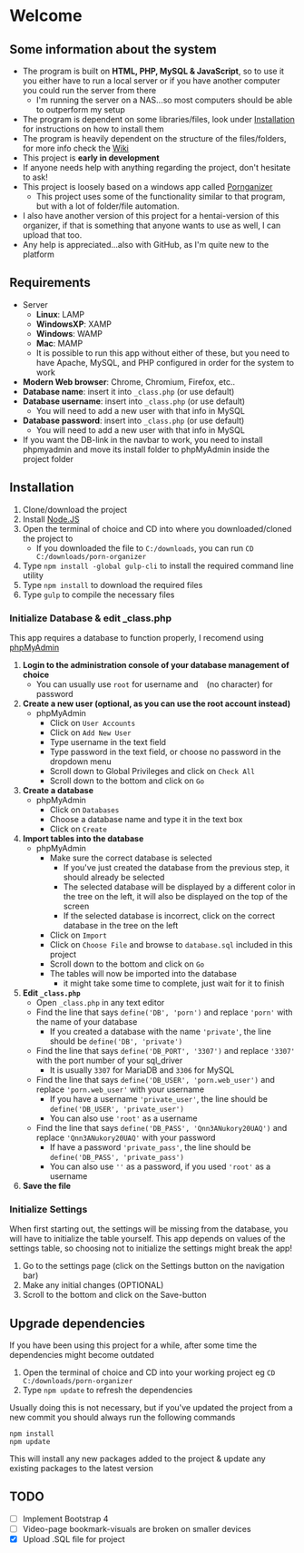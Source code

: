 # Welcome
## Some information about the system
- The program is built on **HTML, PHP, MySQL & JavaScript**, so to use it you either have to run a local server or if you have another computer you could run the server from there
  - I'm running the server on a NAS...so most computers should be able to outperform my setup
- The program is dependent on some libraries/files, look under [Installation](#installation) for instructions on how to install them
- The program is heavily dependent on the structure of the files/folders, for more info check the [Wiki](../../wiki)
- This project is **early in development**
- If anyone needs help with anything regarding the project, don't hesitate to ask!
- This project is loosely based on a windows app called [Pornganizer](https://pornganizer.org)
  - This project uses some of the functionality similar to that program, but with a lot of folder/file automation.
- I also have another version of this project for a hentai-version of this organizer, if that is something that anyone wants to use as well, I can upload that too.
- Any help is appreciated...also with GitHub, as I'm quite new to the platform

## Requirements
- Server
  - **Linux**: LAMP
  - **WindowsXP**: XAMP
  - **Windows**: WAMP
  - **Mac**: MAMP
  - It is possible to run this app without either of these, but you need to have Apache, MySQL, and PHP configured in order for the system to work
- **Modern Web browser**: Chrome, Chromium, Firefox, etc..
- **Database name**: insert it into ```_class.php``` (or use default)
- **Database username**: insert into ```_class.php``` (or use default)
	- You will need to add a new user with that info in MySQL
- **Database password**: insert into ```_class.php``` (or use default)
	- You will need to add a new user with that info in MySQL
- If you want the DB-link in the navbar to work, you need to install phpmyadmin and move its install folder to phpMyAdmin inside the project folder


## Installation
1. Clone/download the project
2. Install [Node.JS](https://nodejs.org/)
3. Open the terminal of choice and CD into where you downloaded/cloned the project to
   - If you downloaded the file to `C:/downloads`, you can run `CD C:/downloads/porn-organizer`
4. Type `npm install -global gulp-cli` to install the required command line utility
5. Type `npm install` to download the required files
6. Type `gulp` to compile the necessary files

### Initialize Database & edit _class.php
This app requires a database to function properly, I recomend using [phpMyAdmin](https://www.phpmyadmin.net)
1. **Login to the administration console of your database management of choice**
	- You can usually use `root` for username and ` ` (no character) for password
2. **Create a new user (optional, as you can use the root account instead)**
	-  phpMyAdmin
		- Click on `User Accounts`
		- Click on `Add New User`
		- Type username in the text field
		- Type password in the text field, or choose no password in the dropdown menu
		- Scroll down to Global Privileges and click on `Check All`
		- Scroll down to the bottom and click on `Go`
3. **Create a database**
	- phpMyAdmin
		- Click on `Databases`
		- Choose a database name and type it in the text box
		- Click on `Create`
4. **Import tables into the database**
	- phpMyAdmin
		- Make sure the correct database is selected
			- If you've just created the database from the previous step, it should already be selected
			- The selected database will be displayed by a different color in the tree on the left,
			it will also be displayed on the top of the screen
			- If the selected database is incorrect, click on the correct database in the tree on the left
		- Click on `Import`
		- Click on `Choose File` and browse to `database.sql` included in this project
		- Scroll down to the bottom and click on `Go`
		- The tables will now be imported into the database
			- it might take some time to complete, just wait for it to finish
5. **Edit `_class.php`**
	- Open `_class.php` in any text editor
	- Find the line that says `define('DB', 'porn')` and replace `'porn'` with the name of your database
		- If you created a database with the name `'private'`, the line should be `define('DB', 'private')`
	- Find the line that says `define('DB_PORT', '3307')` and replace `'3307'` with the port number of your sql_driver
    	- It is usually `3307` for MariaDB and `3306` for MySQL
    - Find the line that says `define('DB_USER', 'porn.web_user')` and replace `'porn.web_user'` with your username
    	- If you have a username `'private_user'`, the line should be `define('DB_USER', 'private_user')`
    	- You can also use `'root'` as a username
    - Find the line that says `define('DB_PASS', 'Qnn3ANukory20UAQ')` and replace `'Qnn3ANukory20UAQ'` with your password
        - If have a password `'private_pass'`, the line should be `define('DB_PASS', 'private_pass')`
        - You can also use `''` as a password, if you used `'root'` as a username
6. **Save the file**

### Initialize Settings
When first starting out, the settings will be missing from the database, you will have to initialize the table yourself.
This app depends on values of the settings table, so choosing not to initialize the settings might break the app!
1. Go to the settings page (click on the Settings button on the navigation bar)
2. Make any initial changes (OPTIONAL)
3. Scroll to the bottom and click on the Save-button

## Upgrade dependencies
If you have been using this project for a while, after some time the dependencies might become outdated
1. Open the terminal of choice and CD into your working project eg `CD C:/downloads/porn-organizer`
2. Type `npm update` to refresh the dependencies

Usually doing this is not necessary, but if you've updated the project from a new commit you should always run the following commands
```
npm install
npm update
```
This will install any new packages added to the project & update any existing packages to the latest version

## TODO
- [ ] Implement Bootstrap 4
- [ ] Video-page bookmark-visuals are broken on smaller devices
- [x] Upload .SQL file for project
